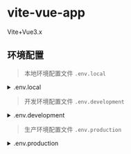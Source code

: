 # vite-vue-app
Vite+Vue3.x

## 环境配置

> 本地环境配置文件 `.env.local`

<details>
    <summary>.env.local</summary>

```bash
# just a flag
ENV = 'local'

# host
VITE_HOST = 'localhost'

# port
VITE_PORT = 9000

# 开发环境的一些自定义的配置参数

```
</details>

> 开发环境配置文件 `.env.development`

<details>
    <summary>.env.development</summary>

```bash
# just a flag
ENV = 'development'

# host
VITE_HOST = 'localhost'

# port
VITE_PORT = 9000

# 开发环境的一些自定义的配置参数

```
</details>

> 生产环境配置文件 `.env.production`

<details>
    <summary>.env.production</summary>

```bash
# just a flag
ENV = 'production'

# 生产环境的一些自定义的配置参数

```
</details>